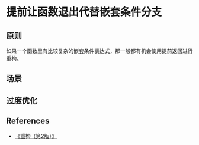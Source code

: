 # 提前让函数退出代替嵌套条件分支


## 原则
如果一个函数里有比较复杂的嵌套条件表达式，那一般都有机会使用提前返回进行重构。


## 场景


## 过度优化


## References
* [《重构（第2版）》](https://book.douban.com/subject/33400354/)
